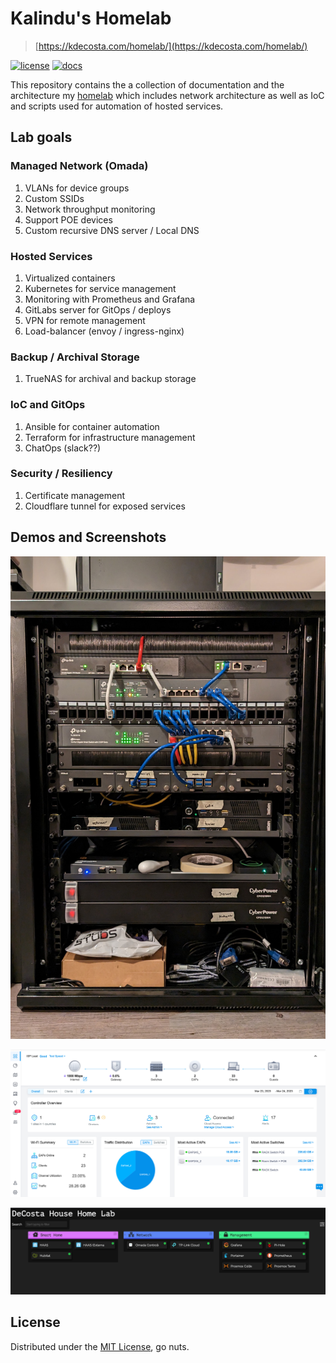 # Kalindu's Homelab
> [https://kdecosta.com/homelab/](https://kdecosta.com/homelab/)

[![license](https://img.shields.io/badge/license-MIT-orange)](https://github.com/kalindudc/homelab/blob/main/LICENSE) [![docs](https://img.shields.io/website?down_color=red&down_message=down&label=docs&up_color=green&up_message=up&url=https%3A%2F%2Fkdecosta.com%2Fhomelab%2F)](https://kdecosta.com/homelab/)

This repository contains the a collection of documentation and the architecture my [homelab](https://www.reddit.com/r/homelab/wiki/introduction/) which includes network architecture as well as IoC and scripts used for automation of hosted services.

## Lab goals

### Managed Network (Omada)
1. VLANs for device groups
2. Custom SSIDs
3. Network throughput monitoring
4. Support POE devices
5. Custom recursive DNS server / Local DNS

### Hosted Services
1. Virtualized containers
2. Kubernetes for service management
3. Monitoring with Prometheus and Grafana
4. GitLabs server for GitOps / deploys
5. VPN for remote management
6. Load-balancer (envoy / ingress-nginx)

### Backup / Archival Storage
1. TrueNAS for archival and backup storage

### IoC and GitOps
1. Ansible for container automation
2. Terraform for infrastructure management
3. ChatOps (slack??)

### Security / Resiliency
1. Certificate management
2. Cloudflare tunnel for exposed services

## Demos and Screenshots

![rack hardware for 2022/03/24](./img/rack/20230324/rack_20230324.jpg)

![omada dashboad](./img/network/omada_dashboard.jpg)

![dashy](./img/services/dashy.jpg)

## License

Distributed under the [MIT License](https://github.com/kalindudc/homelab/blob/main/LICENSE), go nuts.




